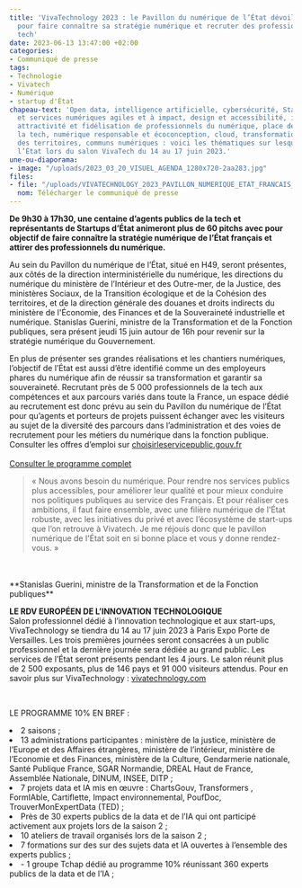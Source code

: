 ```yaml
---
title: 'VivaTechnology 2023 : le Pavillon du numérique de l’État dévoile son programme
  pour faire connaître sa stratégie numérique et recruter des professionnels de la
  tech'
date: 2023-06-13 13:47:00 +02:00
categories:
- Communiqué de presse
tags:
- Technologie
- Vivatech
- Numérique
- startup d'État
chapeau-text: 'Open data, intelligence artificielle, cybersécurité, Startups d’État
  et services numériques agiles et à impact, design et accessibilité, identité numérique,
  attractivité et fidélisation de professionnels du numérique, place des femmes dans
  la tech, numérique responsable et écoconception, cloud, transformation numérique
  des territoires, communs numériques : voici les thématiques sur lesquelles s’exprimera
  l’État lors du salon VivaTech du 14 au 17 juin 2023.'
une-ou-diaporama:
- image: "/uploads/2023_03_20_VISUEL_AGENDA_1280x720-2aa283.jpg"
files:
- file: "/uploads/VIVATECHNOLOGY_2023_PAVILLON_NUMERIQUE_ETAT_FRANCAIS_PROGRAMME.pdf"
  nom: Télécharger le communiqué de presse
---
```


**De 9h30 à 17h30, une centaine d’agents publics de la tech et représentants de Startups d’État animeront plus de 60 pitchs avec pour objectif de faire connaître la stratégie numérique de l’État français et attirer des professionnels du numérique.**

Au sein du Pavillon du numérique de l’État, situé en H49, seront présentes, aux côtés de la direction interministérielle du numérique, les directions du numérique du ministère de l’Intérieur et des Outre-mer, de la Justice, des ministères Sociaux, de la Transition écologique et de la Cohésion des territoires, et de la direction générale des douanes et droits indirects du ministère de l'Économie, des Finances et de la Souveraineté industrielle et numérique. Stanislas Guerini, ministre de la Transformation et de la Fonction publiques, sera présent jeudi 15 juin autour de 16h pour revenir sur la stratégie numérique du Gouvernement.

En plus de présenter ses grandes réalisations et les chantiers numériques, l’objectif de l’État est aussi d’être identifié comme un des employeurs phares du numérique afin de réussir sa transformation et garantir sa souveraineté. Recrutant près de 5 000 professionnels de la tech aux compétences et aux parcours variés dans toute la France, un espace dédié au recrutement est donc prévu au sein du Pavillon du numérique de l’État pour qu’agents et porteurs de projets puissent échanger avec les visiteurs au sujet de la diversité des parcours dans l’administration et des voies de recrutement pour les métiers du numérique dans la fonction publique. Consulter les offres d’emploi sur [choisirleservicepublic.gouv.fr](https://choisirleservicepublic.gouv.fr/nos-offres/filtres/domaine/3522/)
<br>
<br>
[Consulter le programme complet](https://www.numerique.gouv.fr/agenda/pavillon-numerique-etat-viva-technology-2023/) 

> « Nous avons besoin du numérique. Pour rendre nos services publics plus accessibles, pour améliorer leur qualité et pour mieux conduire nos politiques publiques au service des Français. Et pour réaliser ces ambitions, il faut faire ensemble, avec une filière numérique de l'État robuste, avec les initiatives du privé et avec l’écosystème de start-ups que l’on retrouve à Vivatech. Je me réjouis donc que le pavillon numérique de l'État soit en si bonne place et vous y donne rendez-vous. »
<br>
<br>**Stanislas Guerini, ministre de la Transformation et de la Fonction publiques**

**LE RDV EUROPÉEN DE L’INNOVATION TECHNOLOGIQUE**
<br>Salon professionnel dédié à l’innovation technologique et aux start-ups, VivaTechnology se tiendra du 14 au 17 juin 2023 à Paris Expo Porte de Versailles. Les trois premières journées seront consacrées à un public professionnel et la dernière journée sera dédiée au grand public. Les services de l’État seront présents pendant les 4 jours. Le salon réunit plus de 2 500 exposants, plus de 146 pays et 91 000 visiteurs attendus. Pour en savoir plus sur VivaTechnology : [vivatechnology.com](https://vivatechnology.com/)

<div class="encadre noir" style="margin-bottom:40px">
<br>
<p>LE PROGRAMME 10% EN BREF :
<br>
<li> 2 saisons ;</li>
<li> 13 administrations participantes : ministère de la justice, ministère de l’Europe et des Affaires étrangères, ministère de l’intérieur, ministère de l’Economie et des Finances, ministère de la Culture, Gendarmerie nationale, Santé Publique France, SGAR Normandie, DREAL Haut de France, Assemblée Nationale, DINUM, INSEE, DITP ;</li>
<li> 7 projets data et IA mis en œuvre : ChartsGouv, Transformers , FormIAble, Cartiflette, Impact environnemental, PoufDoc, TrouverMonExpertData (TED) ;</li>
<li>Près de 30 experts publics de la data et de l’IA qui ont participé activement aux projets lors de la saison 2 ;</li>
<li> 10 ateliers de travail organisés lors de la saison 2 ;</li>
<li> 7 formations sur des sur des sujets data et IA ouvertes à l’ensemble des experts publics ;</li>
<li> -	1 groupe Tchap dédié au programme 10% réunissant 360 experts publics de la data et de l’IA ;</li>